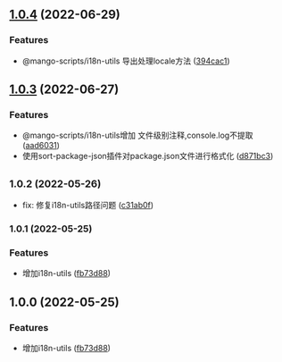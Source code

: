 ## [1.0.4](https://github.com/AlbertLin0923/mango-scripts/compare/@mango-scripts/i18n-utils@1.0.3...@mango-scripts/i18n-utils@1.0.4) (2022-06-29)


### Features

* @mango-scripts/i18n-utils 导出处理locale方法 ([394cac1](https://github.com/AlbertLin0923/mango-scripts/commit/394cac13a15087bc12627646a5e0f2606dfa1ba5))

## [1.0.3](https://github.com/AlbertLin0923/mango-scripts/compare/@mango-scripts/i18n-utils@1.0.2...@mango-scripts/i18n-utils@1.0.3) (2022-06-27)


### Features

* @mango-scripts/i18n-utils增加 文件级别注释,console.log不提取 ([aad6031](https://github.com/AlbertLin0923/mango-scripts/commit/aad6031bc470d54bb3ba314f644f34cc36629d82))
* 使用sort-package-json插件对package.json文件进行格式化 ([d871bc3](https://github.com/AlbertLin0923/mango-scripts/commit/d871bc3f77eac29a7551f6ffcea2906989853378))

## <small>1.0.2 (2022-05-26)</small>

* fix: 修复i18n-utils路径问题 ([c31ab0f](https://github.com/AlbertLin0923/mango-scripts/commit/c31ab0f))



### 1.0.1 (2022-05-25)


### Features

* 增加i18n-utils ([fb73d88](https://github.com/AlbertLin0923/mango-scripts/commit/fb73d88530a147b40e18ef1f1ce09beaf6f1ab9a))

## 1.0.0 (2022-05-25)


### Features

* 增加i18n-utils ([fb73d88](https://github.com/AlbertLin0923/mango-scripts/commit/fb73d88530a147b40e18ef1f1ce09beaf6f1ab9a))


